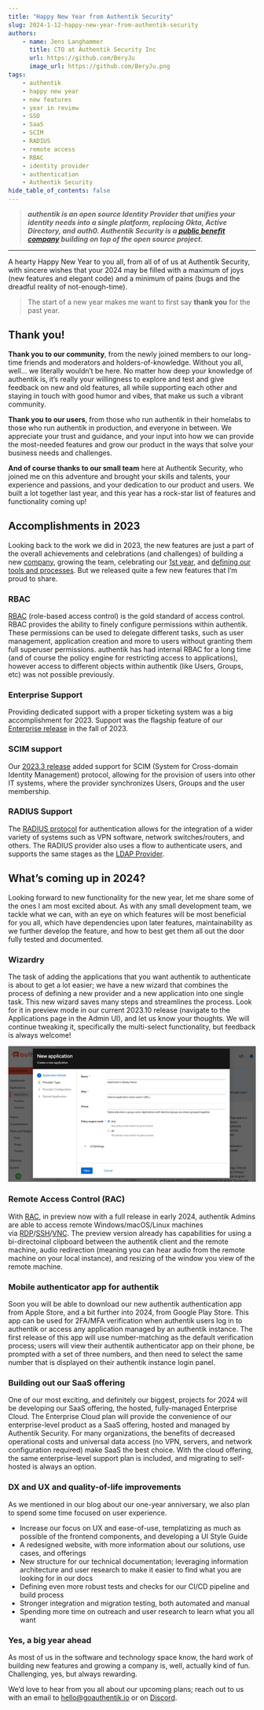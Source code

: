 ```yaml
---
title: "Happy New Year from Authentik Security"
slug: 2024-1-12-happy-new-year-from-authentik-security
authors:
    - name: Jens Langhammer
      title: CTO at Authentik Security Inc
      url: https://github.com/BeryJu
      image_url: https://github.com/BeryJu.png
tags:
    - authentik
    - happy new year
    - new features
    - year in review
    - SSO
    - SaaS
    - SCIM
    - RADIUS
    - remote access
    - RBAC
    - identity provider
    - authentication
    - Authentik Security
hide_table_of_contents: false
---
```


> **_authentik is an open source Identity Provider that unifies your identity needs into a single platform, replacing Okta, Active Directory, and auth0. Authentik Security is a [public benefit company](https://github.com/OpenCoreVentures/ocv-public-benefit-company/blob/main/ocv-public-benefit-company-charter.md) building on top of the open source project._**

---

A hearty Happy New Year to you all, from all of of us at Authentik Security, with sincere wishes that your 2024 may be filled with a maximum of joys (new features and elegant code) and a minimum of pains (bugs and the dreadful reality of not-enough-time).

> The start of a new year makes me want to first say **thank you** for the past year.

## Thank you!

**Thank you to our community**, from the newly joined members to our long-time friends and moderators and holders-of-knowledge. Without you all, well… we literally wouldn’t be here. No matter how deep your knowledge of authentik is, it’s really your willingness to explore and test and give feedback on new and old features, all while supporting each other and staying in touch with good humor and vibes, that make us such a vibrant community.

**Thank you to our users**, from those who run authentik in their homelabs to those who run authentik in production, and everyone in between. We appreciate your trust and guidance, and your input into how we can provide the most-needed features and grow our product in the ways that solve your business needs and challenges.

**And of course thanks to our small team** here at Authentik Security, who joined me on this adventure and brought your skills and talents, your experience and passions, and your dedication to our product and users. We built a lot together last year, and this year has a rock-star list of features and functionality coming up!

## Accomplishments in 2023

Looking back to the work we did in 2023, the new features are just a part of the overall achievements and celebrations (and challenges) of building a new [company](https://goauthentik.io/blog/2022-11-02-the-next-step-for-authentik), growing the team, celebrating our [1st year](https://goauthentik.io/blog/2023-11-1-happy-birthday-to-us), and [defining our tools and processes](https://goauthentik.io/blog/2023-12-21-five-lessons-from-choosing-infrastructure-tooling). But we released quite a few new features that I’m proud to share.

### RBAC

[RBAC](https://goauthentik.io/docs/user-group-role/access-control/) (role-based access control) is the gold standard of access control. RBAC provides the ability to finely configure permissions within authentik. These permissions can be used to delegate different tasks, such as user management, application creation and more to users without granting them full superuser permissions. authentik has had internal RBAC for a long time (and of course the policy engine for restricting access to applications), however access to different objects within authentik (like Users, Groups, etc) was not possible previously.

### Enterprise Support

Providing dedicated support with a proper ticketing system was a big accomplishment for 2023. Support was the flagship feature of our [Enterprise release](https://goauthentik.io/blog/2023-08-31-announcing-the-authentik-enterprise-release) in the fall of 2023.

### SCIM support

Our [2023.3 release](https://goauthentik.io/docs/releases/2023.3) added support for SCIM (System for Cross-domain Identity Management) protocol, allowing for the provision of users into other IT systems, where the provider synchronizes Users, Groups and the user membership.

### RADIUS Support

The [RADIUS protocol](https://goauthentik.io/docs/providers/radius/) for authentication allows for the integration of a wider variety of systems such as VPN software, network switches/routers, and others. The RADIUS provider also uses a flow to authenticate users, and supports the same stages as the [LDAP Provider](https://goauthentik.io/docs/providers/ldap/).

## What’s coming up in 2024?

Looking forward to new functionality for the new year, let me share some of the ones I am most excited about. As with any small development team, we tackle what we can, with an eye on which features will be most beneficial for you all, which have dependencies upon later features, maintainability as we further develop the feature, and how to best get them all out the door fully tested and documented.

### Wizardry

The task of adding the applications that you want authentik to authenticate is about to get a lot easier; we have a new wizard that combines the process of defining a new provider and a new application into one single task. This new wizard saves many steps and streamlines the process. Look for it in preview mode in our current 2023.10 release (navigate to the Applications page in the Admin UI), and let us know your thoughts. We will continue tweaking it, specifically the multi-select functionality, but feedback is always welcome!

![](./new-app-wizard.png)

### Remote Access Control (RAC)

With [RAC](https://goauthentik.io/docs/providers/rac/), in preview now with a full release in early 2024, authentik Admins are able to access remote Windows/macOS/Linux machines via [RDP](https://en.wikipedia.org/wiki/Remote_Desktop_Protocol)/[SSH](https://en.wikipedia.org/wiki/Secure_Shell)/[VNC](https://en.wikipedia.org/wiki/Virtual_Network_Computing). The preview version already has capabilities for using a bi-directoinal clipboard between the authentik client and the remote machine, audio redirection (meaning you can hear audio from the remote machine on your local instance), and resizing of the window you view of the remote machine.

### Mobile authenticator app for authentik

Soon you will be able to download our new authentik authentication app from Apple Store, and a bit further into 2024, from Google Play Store. This app can be used for 2FA/MFA verification when authentik users log in to authentik or access any application managed by an authentik instance. The first release of this app will use number-matching as the default verification process; users will view their authentik authenticator app on their phone, be prompted with a set of three numbers, and then need to select the same number that is displayed on their authentik instance login panel.

### Building out our SaaS offering

One of our most exciting, and definitely our biggest, projects for 2024 will be developing our SaaS offering, the hosted, fully-managed Enterprise Cloud. The Enterprise Cloud plan will provide the convenience of our enterprise-level product as a SaaS offering, hosted and managed by Authentik Security. For many organizations, the benefits of decreased operational costs and universal data access (no VPN, servers, and network configuration required) make SaaS the best choice. With the cloud offering, the same enterprise-level support plan is included, and migrating to self-hosted is always an option.

### DX and UX and quality-of-life improvements

As we mentioned in our blog about our one-year anniversary, we also plan to spend some time focused on user experience.

-   Increase our focus on UX and ease-of-use, templatizing as much as possible of the frontend components, and developing a UI Style Guide
-   A redesigned website, with more information about our solutions, use cases, and offerings
-   New structure for our technical documentation; leveraging information architecture and user research to make it easier to find what you are looking for in our docs
-   Defining even more robust tests and checks for our CI/CD pipeline and build process
-   Stronger integration and migration testing, both automated and manual
-   Spending more time on outreach and user research to learn what you all want

### Yes, a big year ahead

As most of us in the software and technology space know, the hard work of building new features and growing a company is, well, actually kind of fun. Challenging, yes, but always rewarding.

We’d love to hear from you all about our upcoming plans; reach out to us with an email to [hello@goauthentik.io](mailto:hello@goauthentik.io) or on [Discord](https://discord.com/channels/809154715984199690/809154716507963434).

